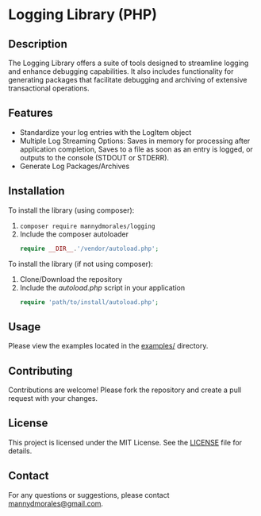 # Logging Library (PHP)

## Description
The Logging Library offers a suite of tools designed to streamline logging and enhance debugging capabilities. It also includes functionality for generating packages that facilitate debugging and archiving of extensive transactional operations.

## Features
- Standardize your log entries with the LogItem object
- Multiple Log Streaming Options: Saves in memory for processing after application completion, Saves to a file as soon as an entry is logged, or outputs to the console (STDOUT or STDERR).
- Generate Log Packages/Archives

## Installation
To install the library (using composer):

1. `composer require mannydmorales/logging`
2. Include the composer autoloader 
    ```php
    require __DIR__.'/vendor/autoload.php';
    ```

To install the library (if not using composer):

1. Clone/Download the repository
2. Include the *autoload.php* script in your application
    ```php
    require 'path/to/install/autoload.php';
    ```

## Usage
Please view the examples located in the [examples/](examples) directory.

## Contributing
Contributions are welcome! Please fork the repository and create a pull request with your changes.

## License
This project is licensed under the MIT License. See the [LICENSE](LICENSE) file for details.

## Contact
For any questions or suggestions, please contact [mannydmorales@gmail.com](mailto:mannydmorales@gmail.com).
